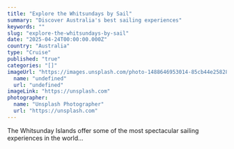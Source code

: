 ```yaml
---
title: "Explore the Whitsundays by Sail"
summary: "Discover Australia's best sailing experiences"
keywords: ""
slug: "explore-the-whitsundays-by-sail"
date: "2025-04-24T00:00:00.000Z"
country: "Australia"
type: "Cruise"
published: "true"
categories: "[]"
imageUrl: "https://images.unsplash.com/photo-1488646953014-85cb44e25828?q=80&w=1935&auto=format&fit=crop&ixlib=rb-4.0.3&ixid=M3wxMjA3fDB8MHxwaG90by1wYWdlfHx8fGVufDB8fHx8fA%3D%3D"
  name: "undefined"
  url: "undefined"
imageLink: "https://unsplash.com"
photographer:
  name: "Unsplash Photographer"
  url: "https://unsplash.com"
---
```






The Whitsunday Islands offer some of the most spectacular sailing experiences in the world...
